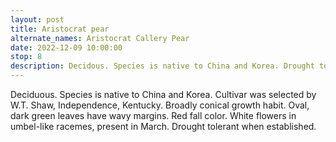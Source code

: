 ```yaml
---
layout: post
title: Aristocrat pear
alternate_names: Aristocrat Callery Pear
date: 2022-12-09 10:00:00
stop: 8
description: Decidous. Species is native to China and Korea. Drought tolerant when established.
---
```

Deciduous. Species is native to China and Korea. Cultivar was selected by W.T. Shaw, Independence, Kentucky. Broadly conical growth habit. Oval, dark green leaves have wavy margins. Red fall color. White flowers in umbel-like racemes, present in March. Drought tolerant when established.
